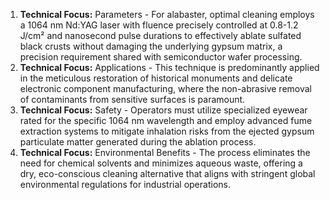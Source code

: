 1. **Technical Focus:** Parameters - For alabaster, optimal cleaning employs a 1064 nm Nd:YAG laser with fluence precisely controlled at 0.8-1.2 J/cm² and nanosecond pulse durations to effectively ablate sulfated black crusts without damaging the underlying gypsum matrix, a precision requirement shared with semiconductor wafer processing.
2. **Technical Focus:** Applications - This technique is predominantly applied in the meticulous restoration of historical monuments and delicate electronic component manufacturing, where the non-abrasive removal of contaminants from sensitive surfaces is paramount.
3. **Technical Focus:** Safety - Operators must utilize specialized eyewear rated for the specific 1064 nm wavelength and employ advanced fume extraction systems to mitigate inhalation risks from the ejected gypsum particulate matter generated during the ablation process.
4. **Technical Focus:** Environmental Benefits - The process eliminates the need for chemical solvents and minimizes aqueous waste, offering a dry, eco-conscious cleaning alternative that aligns with stringent global environmental regulations for industrial operations.